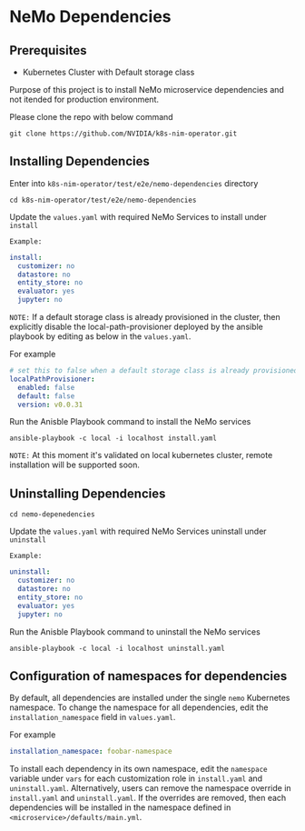 # NeMo Dependencies

## Prerequisites

- Kubernetes Cluster with Default storage class

Purpose of this project is to install NeMo microservice dependencies and not itended for production environment.

Please clone the repo with below command 

```
git clone https://github.com/NVIDIA/k8s-nim-operator.git
```

## Installing Dependencies

Enter into `k8s-nim-operator/test/e2e/nemo-dependencies` directory

```
cd k8s-nim-operator/test/e2e/nemo-dependencies
```

Update the `values.yaml` with required NeMo Services to install under `install`

`Example:`

``` yaml
install:
  customizer: no
  datastore: no
  entity_store: no
  evaluator: yes
  jupyter: no
```

`NOTE:` If a default storage class is already provisioned in the cluster, then explicitly disable the local-path-provisioner
        deployed by the ansible playbook by editing as below in the `values.yaml`.

For example
```yaml
# set this to false when a default storage class is already provisioned in the cluster
localPathProvisioner:
  enabled: false
  default: false
  version: v0.0.31
```

Run the Anisble Playbook command to install the NeMo services

```
ansible-playbook -c local -i localhost install.yaml
```

`NOTE:` At this moment it's validated on local kubernetes cluster, remote installation will be supported soon.

## Uninstalling Dependencies

```
cd nemo-depenedencies
```

Update the `values.yaml` with required NeMo Services uninstall under `uninstall` 

`Example:`

```yaml
uninstall:
  customizer: no
  datastore: no
  entity_store: no
  evaluator: yes
  jupyter: no
```

Run the Anisble Playbook command to uninstall the NeMo services

```
ansible-playbook -c local -i localhost uninstall.yaml
```

## Configuration of namespaces for dependencies
By default, all dependencies are installed under the single `nemo` Kubernetes namespace.
To change the namespace for all dependencies, edit the `installation_namespace` field in `values.yaml`.

For example
```yaml
installation_namespace: foobar-namespace
```

To install each dependency in its own namespace, edit the `namespace` variable under `vars` for each customization role in `install.yaml` and `uninstall.yaml`.
Alternatively, users can remove the namespace override in `install.yaml` and `uninstall.yaml`. If the overrides are removed, then each dependencies will be installed
in the namespace defined in `<microservice>/defaults/main.yml`.